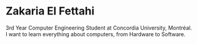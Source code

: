 # Zakaria El Fettahi

3rd Year Computer Engineering Student at Concordia University, Montréal.\
I want to learn everything about computers, from Hardware to Software.

 
